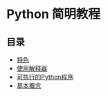 Python 简明教程
============

目录
-------
* [特色](<tese.md>)
* [使用解释器](<usepythonsehll.md>)
* [可执行的Python程序](<canexecutepythonprogram.md>)
* [基本概念](<basicconcept.md>)
